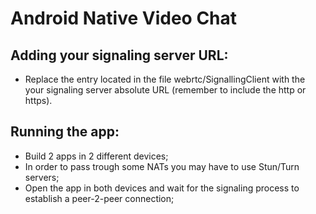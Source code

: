 Android Native Video Chat
=========================

## Adding your signaling server URL:
- Replace the entry <signaling-server-url> located in the file webrtc/SignallingClient with the your signaling server absolute URL (remember to include the http or https).


## Running the app:
- Build 2 apps in 2 different devices;
- In order to pass trough some NATs you may have to use Stun/Turn servers;
- Open the app in both devices and wait for the signaling process to establish a peer-2-peer connection;



